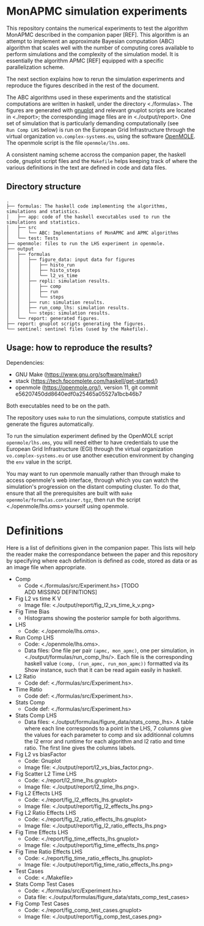# MonAPMC simulation experiments 

This repository contains the numerical experiments to test the algorithm MonAPMC
described in the companion paper [REF]. This algorithm is an attempt to
implement an approximate Bayesian computation (ABC) algorithm that scales well
with the number of computing cores available to perform simulations and the
complexity of the simulation model. It is essentially the algorithm APMC [REF]
equipped with a specific parallelization scheme.

The next section explains how to rerun the simulation experiments and reproduce
the figures described in the rest of the document. 

The ABC algorithms used in these experiments and the statistical computations
are written in haskell, under the directory <./formulas>. The figures are
generated with [gnuplot](http://www.gnuplot.info/) and relevant gnuplot scripts
are located in <./report>; the corresponding image files are in
<./output/report>. One set of simulation that is particularly demanding
computationally (see `Run Comp LHS` below) is run on the European Grid
Infrastructure through the virtual organization `vo.complex-systems.eu`, using
the software [OpenMOLE](https://openmole.org). The openmole script is the file
`openmole/lhs.oms`.

A consistent naming scheme accross the companion paper, the haskell code,
gnuplot script files and the `Makefile` helps keeping track of where the
various definitions in the text are defined in code and data files.

## Directory structure

```
.
├── formulas: The haskell code implementing the algorithms, simulations and statistics.
│   ├── app: code of the haskell executables used to run the simulations and statistics.
│   ├── src
│   │   └── ABC: Implementations of MonAPMC and APMC algorithms
│   └── test: Tests
├── openmole: files to run the LHS experiment in openmole.
├── output
│   ├── formulas
│   │   ├── figure_data: input data for figures
│   │   │   ├── histo_run
│   │   │   ├── histo_steps
│   │   │   └── l2_vs_time
│   │   ├── repli: simulation results.
│   │   │   ├── comp
│   │   │   ├── run
│   │   │   └── steps
│   │   ├── run: simulation results.
│   │   ├── run_comp_lhs: simulation results.
│   │   └── steps: simulation results.
│   └── report: generated figures.
├── report: gnuplot scripts generating the figures.
└── sentinel: sentinel files (used by the Makefile).
```


## Usage: how to reproduce the results?

Dependencies:
- GNU Make (https://www.gnu.org/software/make/)
- stack (https://tech.fpcomplete.com/haskell/get-started/)
- openmole (https://openmole.org/), version 11, git commit e56207450dd8640edf0a25465a05527a1bcb46b7

Both executables need to be on the path.

The repository uses `make` to run the simulations, compute statistics and generate the figures automatically.

To run the simulation experiment defined by the OpenMOLE script
`openmole/lhs.oms`, you will need either to have credentials to use the European
Grid Infrastructure (EGI) through the virtual organization
`vo.complex-systems.eu` or use another execution environment by changing the
`env` value in the script.

You may want to run openmole manually rather than through make to access
openmole's web interface, through which you can watch the simulation's
progression on the distant computing cluster. To do that, ensure that all the
prerequisites are built with `make openmole/formulas.container.tgz`, then run
the script <./openmole/lhs.oms> yourself using openmole.


# Definitions 

Here is a list of definitions given in the companion paper. This lists will help
the reader make the correspondance between the paper and this repository by
specifying where each definition is defined as code, stored as data or as an
image file when appropriate.

- Comp
  - Code <./formulas/src/Experiment.hs>
[TODO ADD MISSING DEFINITIONS]
- Fig L2 vs time K V
  - Image file: <./output/report/fig_l2_vs_time_k_v.png> 
- Fig Time Bias
  - Histograms showing the posterior sample for both algorithms.
- LHS
  - Code: <./openmole/lhs.oms>.
- Run Comp LHS
  - Code: <./openmole/lhs.oms>.
  - Data files: One file per pair `(apmc, mon_apmc)`, one per simulation, in 
    <./output/formulas/run_comp_lhs/>. Each file is the 
    corresponding haskell value `(comp, (run_apmc, run_mon_apmc))` formatted 
    via its Show instance, such that it can be read again easily in haskell.
- L2 Ratio
  - Code def: <./formulas/src/Experiment.hs>.
- Time Ratio
  - Code def: <./formulas/src/Experiment.hs>.
- Stats Comp
  - Code def: <./formulas/src/Experiment.hs> 
- Stats Comp LHS 
  - Data files: <./output/formulas/figure_data/stats_comp_lhs>. 
    A table where each line corresponds to a point in the LHS, 7 columns give
    the values for each parameter to comp and six additionnal columns the l2
    error and runtime for each algorithm and l2 ratio and time ratio.  The
    first line gives the columns labels.
- Fig L2 vs biasFactor
  - Code: Gnuplot 
  - Image file: <./output/report/l2_vs_bias_factor.png>.
- Fig Scatter L2 Time LHS
  - Code: <./report/l2_time_lhs.gnuplot> 
  - Image file: <./output/report/l2_time_lhs.png>. 
- Fig L2 Effects LHS
  - Code: <./report/fig_l2_effects_lhs.gnuplot>
  - Image file: <./output/report/fig_l2_effects_lhs.png>
- Fig L2 Ratio Effects LHS
  - Code: <./report/fig_l2_ratio_effects_lhs.gnuplot>
  - Image file: <./output/report/fig_l2_ratio_effects_lhs.png>
- Fig Time Effects LHS
  - Code: <./report/fig_time_effects_lhs.gnuplot>
  - Image file: <./output/report/fig_time_effects_lhs.png>
- Fig Time Ratio Effects LHS
  - Code: <./report/fig_time_ratio_effects_lhs.gnuplot>
  - Image file: <./output/report/fig_time_ratio_effects_lhs.png>
- Test Cases
  - Code: <./Makefile>
- Stats Comp Test Cases
  - Code: <./formulas/src/Experiment.hs>
  - Data file: <./output/formulas/figure_data/stats_comp_test_cases>
- Fig Comp Test Cases
  - Code: <./report/fig_comp_test_cases.gnuplot>
  - Image file: <./output/report/fig_comp_test_cases.png>

